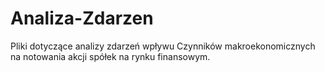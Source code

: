 # Analiza-Zdarzen
Pliki dotyczące analizy zdarzeń wpływu Czynników makroekonomicznych na notowania akcji spółek na rynku finansowym.
